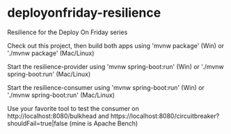 # deployonfriday-resilience
Resilience for the Deploy On Friday series

Check out this project, then build both apps using 'mvnw package' (Win) or './mvnw package' (Mac/Linux)

Start the resilience-provider using 'mvnw spring-boot:run' (Win) or './mvnw spring-boot:run' (Mac/Linux)

Start the resilience-consumer using 'mvnw spring-boot:run' (Win) or './mvnw spring-boot:run' (Mac/Linux)

Use your favorite tool to test the consumer on http://localhost:8080/bulkhead and https://localhost:8080/circuitbreaker?shouldFail=true|false (mine is Apache Bench)